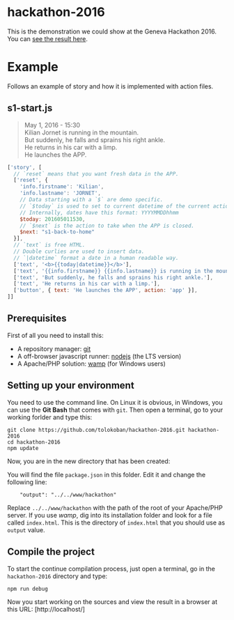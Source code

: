 # hackathon-2016

This is the demonstration we could show at the Geneva Hackathon 2016.
You can [see the result here](http://tolokoban.github.io/hackathon-2016/#main).

# Example

Follows an example of story and how it is implemented with action files.

## s1-start.js

> May 1, 2016 - 15:30  
> Kilian Jornet is running in the mountain.  
> But suddenly, he falls and sprains his right ankle.  
> He returns in his car with a limp.  
> He launches the APP.

```js
['story', [
  // `reset` means that you want fresh data in the APP.
  ['reset', {
    'info.firstname': 'Kilian',
    'info.lastname': 'JORNET',
    // Data starting with a `$` are demo specific.
    // `$today` is used to set to current datetime of the current action.
    // Internally, dates have this format: YYYYMMDDhhmm
    $today: 201605011530,
    // `$next` is the action to take when the APP is closed.
    $next: "s1-back-to-home"
  }],
  // `text` is free HTML.
  // Double curlies are used to insert data.
  // `|datetime` format a date in a human readable way.
  ['text', '<b>{{today|datetime}}</b>'],
  ['text', '{{info.firstname}} {{info.lastname}} is running in the mountain.'],
  ['text', 'But suddenly, he falls and sprains his right ankle.'],
  ['text', 'He returns in his car with a limp.'],
  ['button', { text: 'He launches the APP', action: 'app' }],
]]
```



## Prerequisites

First of all you need to install this:
* A repository manager: [git](https://git-scm.com/)
* A off-browser javascript runner: [nodejs](https://nodejs.org/en/) (the LTS version)
* A Apache/PHP solution: [wamp](http://www.wampserver.com/en/) (for Windows users)
 
## Setting up your environment

You need to use the command line. On Linux it is obvious, in Windows, you can use the __Git Bash__ that comes with `git`.
Then open a terminal, go to your working forlder and type this:

```
git clone https://github.com/tolokoban/hackathon-2016.git hackathon-2016
cd hackathon-2016
npm update
```

Now, you are in the new directory that has been created:

You will find the file `package.json` in this folder. Edit it and change the following line:

```
    "output": "../../www/hackathon"
```

Replace `../../www/hackathon` with the path of the root of your Apache/PHP server. If you use _wamp_, dig into its installation folder and look for a file called `index.html`. This is the directory of `index.html` that you should use as `output` value.

## Compile the project

To start the continue compilation process, just open a terminal, go in the `hackathon-2016` directory and type:

```
npm run debug
```

Now you start working on the sources and view the result in a browser at this URL: [http://localhost/]

